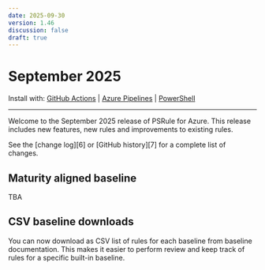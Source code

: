 ```yaml
---
date: 2025-09-30
version: 1.46
discussion: false
draft: true
---
```


# September 2025

Install with: [GitHub Actions](../install.md#with-github-actions) | [Azure Pipelines](../install.md#with-azure-pipelines) | [PowerShell](../install.md#with-powershell)

---

Welcome to the September 2025 release of PSRule for Azure.
This release includes new features, new rules and improvements to existing rules.

See the [change log][6] or [GitHub history][7] for a complete list of changes.

## Maturity aligned baseline

TBA

## CSV baseline downloads

You can now download as CSV list of rules for each baseline from baseline documentation.
This makes it easier to perform review and keep track of rules for a specific built-in baseline.

